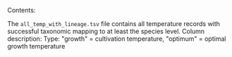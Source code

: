 Contents:

The `all_temp_with_lineage.tsv` file contains all temperature records with successful taxonomic mapping to at least the species level. 
Column description:
Type: "growth" = cultivation temperature, "optimum" = optimal growth temperature